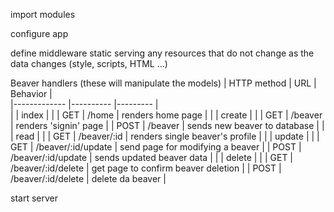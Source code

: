 import modules

configure app

define middleware
static serving
	any resources that do not change as the data changes 
	(style, scripts, HTML ...)

Beaver handlers   (these will manipulate the models)
|  HTTP method  |  URL | Behavior  |  
|------------- |---------- |--------- |  
| | index | |
|  GET  | /home |  renders home page  |
| | create | |
| GET  | /beaver  | renders 'signin' page |
| POST  | /beaver  | sends new beaver to database |
| | read | |
|  GET |  /beaver/:id | renders single beaver's profile |
| | update | |
| GET  | /beaver/:id/update  | send page for modifying a beaver |
| POST  | /beaver/:id/update  | sends updated beaver data |
| | delete | |
| GET  | /beaver/:id/delete  | get page to confirm beaver deletion |
| POST  | /beaver/:id/delete  | delete da beaver |

start server
